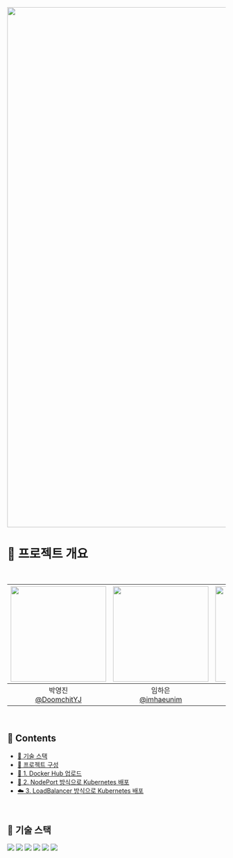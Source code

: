 <img src="https://capsule-render.vercel.app/api?type=waving&color=41ab5d&height=300&section=header&text=Monitoring-System&fontSize=60&fontColor=FFFFFF&animation=fadeIn&width=1200" width="1200" />

# 🚩 프로젝트 개요



<br>

|<img src="https://github.com/DoomchitYJ.png" width="220" />|<img src="https://github.com/imhaeunim.png" width="220" />|<img src="https://github.com/jinhyunpark929.png" width="220" />|<img src="https://github.com/letmeloveyou82.png" width="220" />|
|:-:|:-:|:-:|:-:|
|박영진<br/>[@DoomchitYJ](https://github.com/DoomchitYJ)|임하은<br/>[@imhaeunim](https://github.com/imhaeunim)|박진현<br/>[@jinhyunpark929](https://github.com/jinhyunpark929)|최윤정<br/>[@letmeloveyou82](https://github.com/letmeloveyou82)|

<br>

## 📍 Contents
- [🔧 기술 스택](#-기술-스택)
- [📁 프로젝트 구성](#-프로젝트-구성)
- [🐳 1. Docker Hub 업로드](#-1-docker-hub-업로드)
- [🚀 2. NodePort 방식으로 Kubernetes 배포](#-2-nodeport-방식으로-kubernetes-배포)
- [☁️ 3. LoadBalancer 방식으로 Kubernetes 배포](#%EF%B8%8F-3-loadbalancer-방식으로-kubernetes-배포)

<br>


## 🔧 기술 스택
<div>
  <img src="https://img.shields.io/badge/ubuntu-E95420?style=for-the-badge&logo=ubuntu&logoColor=white">
  <img src="https://img.shields.io/badge/springboot-6DB33F?style=for-the-badge&logo=springboot&logoColor=white">
  <img src="https://img.shields.io/badge/gradle-02303A?style=for-the-badge&logo=gradle&logoColor=white">
  
  <img src="https://img.shields.io/badge/docker-2496ED?style=for-the-badge&logo=docker&logoColor=white">
  <img src="https://img.shields.io/badge/kubernetes-326CE5?style=for-the-badge&logo=kubernetes&logoColor=white">
  <img src="https://img.shields.io/badge/yaml-CB171E?style=for-the-badge&logo=yaml&logoColor=white">
</div>
